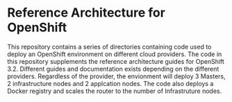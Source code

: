 # Reference Architecture for OpenShift
This repository contains a series of directories containing code used to deploy an OpenShift environment on different cloud providers. The code in this repository supplements the reference architecture guides for OpenShift 3.2. Different guides and documentation exists depending on the different providers. Regardless of the provider, the envionment will deploy 3 Masters, 2 infrastructure nodes and 2 applcation nodes. The code also deploys a Docker registry and scales the router to the number of Infrastruture nodes.
